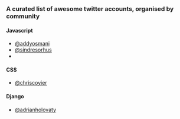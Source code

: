 ### A curated list of awesome twitter accounts, organised by community


#### Javascript
* [@addyosmani](https://twitter.com/addyosmani)
* [@sindresorhus](https://twitter.com/sindresorhus)
* 

#### CSS 
* [@chriscoyier](https://twitter.com/chriscoyier)

#### Django 
* [@adrianholovaty](https://twitter.com/adrianholovaty)
